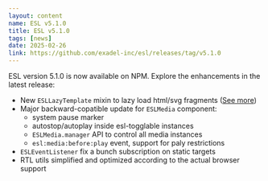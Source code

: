 ```yaml
---
layout: content
name: ESL v5.1.0
title: ESL v5.1.0
tags: [news]
date: 2025-02-26
link: https://github.com/exadel-inc/esl/releases/tag/v5.1.0
---
```


ESL version 5.1.0 is now available on NPM. Explore the enhancements in the latest release:

- New `ESLLazyTemplate` mixin to lazy load html/svg fragments ([See more](/components/esl-lazy-template))
- Major backward-copatible update for `ESLMedia` component:
    - system pause marker
    - autostop/autoplay inside esl-togglable instances
    - `ESLMedia.manager` API to control all media instances
    - `esl:media:before:play` event, support for paly restrictions
- `ESLEventListener` fix a bunch subscription on static targets
- RTL utils simplified and optimized according to the actual browser support

